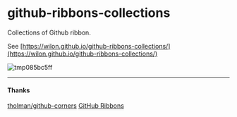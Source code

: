 # github-ribbons-collections
Collections of Github ribbon.

See [https://wilon.github.io/github-ribbons-collections/](https://wilon.github.io/github-ribbons-collections/)

![tmp085bc5ff](https://cloud.githubusercontent.com/assets/7512755/24094285/fc4a7664-0d92-11e7-8f6f-6a53a6206d65.png)

------
#### Thanks

[tholman/github-corners](https://github.com/tholman/github-corners)
[GitHub Ribbons](https://github.com/blog/273-github-ribbons)